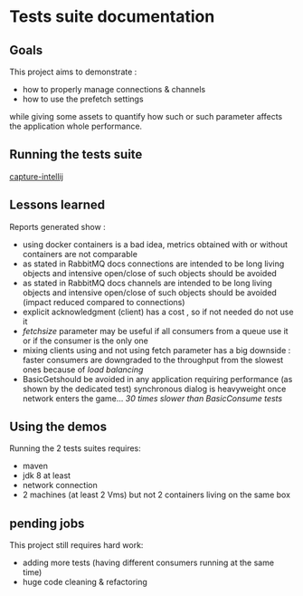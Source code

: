 # Tests suite documentation

## Goals
This project aims to demonstrate :
- how to properly manage connections & channels
- how to use the prefetch settings

while giving some assets to quantify how such or such parameter affects the
application whole performance.

## Running the tests suite
[capture-intellij](./pics/intellij-shot-tests-suite-result.png)

## Lessons learned
Reports generated show :
- using docker containers is a bad idea, metrics obtained with or without containers
are not comparable
- as stated in RabbitMQ docs connections are intended to be long living objects and
intensive open/close of such objects should be avoided
- as stated  in RabbitMQ docs channels are intended to be long living objects and
intensive open/close of such objects should be avoided (impact reduced compared to connections)
- explicit acknowledgment (client) has a cost , so if not needed do not use it
- *fetchsize* parameter may be useful if all consumers from a queue use it or if the consumer is the
only one
- mixing clients using and not using fetch parameter has a big downside : faster consumers
are downgraded to the throughput from the slowest ones because of *load balancing*
- BasicGetshould be avoided in any application requiring performance (as shown by the dedicated test)
synchronous dialog is heavyweight once network enters the game... *30 times slower than BasicConsume tests*
## Using the demos
Running the 2 tests suites requires:
+ maven
+ jdk 8 at least
+ network connection
+ 2 machines (at least 2 Vms) but not 2 containers living on the same box

## pending jobs
This project still requires hard work:
+ adding more tests (having different consumers running at the same time)
+ huge code cleaning & refactoring
